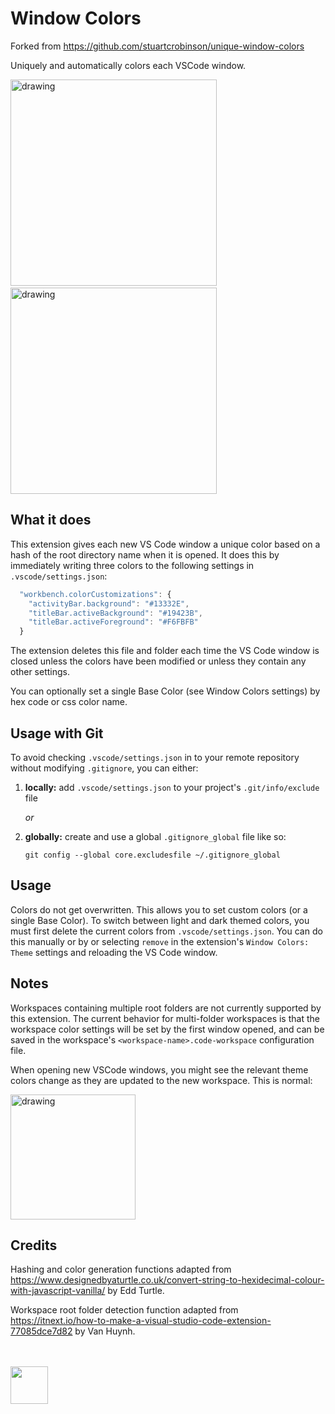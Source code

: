 # Window Colors

Forked from https://github.com/stuartcrobinson/unique-window-colors

Uniquely and automatically colors each VSCode window.

<img src="https://raw.githubusercontent.com/stuartcrobinson/unique-window-colors/master/img/live_dark_screenshot.png" alt="drawing" width="330"/> &nbsp;&nbsp;&nbsp;
<img src="https://raw.githubusercontent.com/stuartcrobinson/unique-window-colors/master/img/live_light_screenshot.png" alt="drawing" width="330"/>

## What it does

This extension gives each new VS Code window a unique color based on a hash of the root directory name when it is opened.  It does this by immediately writing three colors to the following settings in `.vscode/settings.json`:

```javascript
  "workbench.colorCustomizations": {
    "activityBar.background": "#13332E",
    "titleBar.activeBackground": "#19423B",
    "titleBar.activeForeground": "#F6FBFB"
  }
```

The extension deletes this file and folder each time the VS Code window is closed unless the colors have been modified or unless they contain any other settings.  

You can optionally set a single Base Color (see Window Colors settings) by hex code or css color name.  

## Usage with Git

To avoid checking `.vscode/settings.json` in to your remote repository without modifying `.gitignore`, you can either:

1. **locally:** add `.vscode/settings.json` to your project's `.git/info/exclude` file

    _or_

2.  **globally:** create and use a global `.gitignore_global` file like so:

    ```git config --global core.excludesfile ~/.gitignore_global```

## Usage

Colors do not get overwritten.  This allows you to set custom colors (or a single Base Color).  To switch between light and dark themed colors, you must first delete the current colors from `.vscode/settings.json`.  You can do this manually or by or selecting `remove` in the extension's `Window Colors: Theme` settings and reloading the VS Code window.

<!-- <img src="https://github.com/stuartcrobinson/unique-window-colors/blob/master/img/settings.png?raw=true" alt="drawing" width="500"/> -->

## Notes

Workspaces containing multiple root folders are not currently supported by this extension.  The current behavior for multi-folder workspaces is that the workspace color settings will be set by the first window opened, and can be saved in the workspace's `<workspace-name>.code-workspace` configuration file.

When opening new VSCode windows, you might see the relevant theme colors change as they are updated to the new workspace.  This is normal:

<img src="https://github.com/stuartcrobinson/unique-window-colors/blob/master/img/colorflicker.gif?raw=true" alt="drawing" width="200"/>

## Credits

Hashing and color generation functions adapted from https://www.designedbyaturtle.co.uk/convert-string-to-hexidecimal-colour-with-javascript-vanilla/ by Edd Turtle.

Workspace root folder detection function adapted from https://itnext.io/how-to-make-a-visual-studio-code-extension-77085dce7d82 by Van Huynh.



<br><br>
<img style="vertical-align: middle;" src="https://raw.githubusercontent.com/stuartcrobinson/unique-window-colors/master/img/icon_602.png" width="60" />
